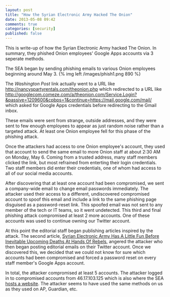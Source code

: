 ```yaml
---
layout: post
title: "How the Syrian Electronic Army Hacked The Onion"
date: 2013-05-08 09:42
comments: true
categories: [security]
published: false
---
```

This is write-up of how the Syrian Electronic Army hacked The Onion. In summary, they phished Onion employees' Google Apps accounts via 3 seperate methods.

The SEA began by sending phishing emails to various Onion employees beginning around May 3.
{% img left /images/phish1.png 890 %}

The _Washington Post_ link actually went to a URL like
    http://nancyspartyrentals.com/theonion.php
which redirected to a URL like
    http://googlecom.comeze.com/a/theonion.com/Service.Login?&passive=1209600&cpbps=1&continue=https://mail.google.com/mail/
which asked for Google Apps credentials before redirecting to the Gmail inbox.

These emails were sent from strange, outside addresses, and they were sent to few enough employees to appear as just random noise rather than a targeted attack.
At least one Onion employee fell for this phase of the phishing attack.

Once the attackers had access to one Onion employee's account, they used that account to send the same email to more Onion staff at about 2:30 AM on Monday, May 6. Coming from a trusted address, many staff members clicked the link, but most refrained from enterting their login credentials. Two staff members did enter their credentials, one of whom had access to all of our social media accounts.

After discovering that at least one account had been compromised, we sent a company-wide email to change email passwords immediately. The attacker used their access to a different, undiscovered compromised account to spoof this email and include a link to the same phishing page disguised as a password-reset link. This spoofed email was not sent to any member of the tech or IT teams, so it went undetected. This third and final phishing attack compromised at least 2 more accounts. One of these accounts was used to continue owning our Twitter account.

At this point the editorial staff began publishing articles inspired by the attack. The second article, [Syrian Electronic Army Has A Little Fun Before Inevitable Upcoming Deaths At Hands Of Rebels](http://www.theonion.com/articles/syrian-electronic-army-has-a-little-fun-before-ine,32324/), angered the attacker who then began posting editorial emails on their Twitter account. Once we discovered this, we decided that we could not know for sure which accounts had been compromised and forced a password reset on every staff member's Google Apps account.

In total, the attacker compromised at least 5 accounts. The attacker logged in to compromised accounts from 46.17.103.125 which is also where the SEA [hosts a website](http://46.17.103.125/en/site/index). The attacker seems to have used the same methods on us as they used on AP, Guardian, etc.
